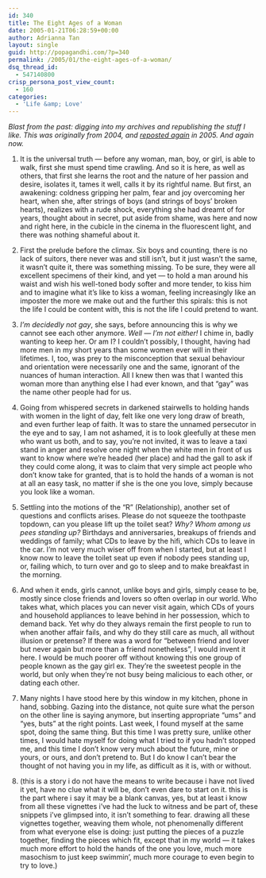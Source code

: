 ```yaml
---
id: 340
title: The Eight Ages of a Woman
date: 2005-01-21T06:28:59+00:00
author: Adrianna Tan
layout: single
guid: http://popagandhi.com/?p=340
permalink: /2005/01/the-eight-ages-of-a-woman/
dsq_thread_id:
  - 547140800
crisp_persona_post_view_count:
  - 160
categories:
  - 'Life &amp; Love'
---
```

_Blast from the past: digging into my archives and republishing the stuff I like. This was originally from 2004, and [reposted again](http://popagandhi.com/anotherlife/132/eight-ages-of-a-woman/) in 2005. And again now._

1. It is the universal truth — before any woman, man, boy, or girl, is able to walk, first she must spend time crawling. And so it is here, as well as others, that first she learns the root and the nature of her passion and desire, isolates it, tames it well, calls it by its rightful name. But first, an awakening: coldness gripping her palm, fear and joy overcoming her heart, when she, after strings of boys (and strings of boys’ broken hearts), realizes with a rude shock, everything she had dreamt of for years, thought about in secret, put aside from shame, was here and now and right here, in the cubicle in the cinema in the fluorescent light, and there was nothing shameful about it.

2. First the prelude before the climax. Six boys and counting, there is no lack of suitors, there never was and still isn’t, but it just wasn’t the same, it wasn’t quite it, there was something missing. To be sure, they were all excellent specimens of their kind, and yet — to hold a man around his waist and wish his well-toned body softer and more tender, to kiss him and to imagine what it’s like to kiss a woman, feeling increasingly like an imposter the more we make out and the further this spirals: this is not the life I could be content with, this is not the life I could pretend to want.

3. _I’m decidedly not gay_, she says, before announcing this is why we cannot see each other anymore. _Well — I’m not either!_ I chime in, badly wanting to keep her. Or am I? I couldn’t possibly, I thought, having had more men in my short years than some women ever will in their lifetimes. I, too, was prey to the misconception that sexual behaviour and orientation were necessarily one and the same, ignorant of the nuances of human interaction. All I knew then was that I wanted this woman more than anything else I had ever known, and that “gay” was the name other people had for us.

4. Going from whispered secrets in darkened stairwells to holding hands with women in the light of day, felt like one very long draw of breath, and even further leap of faith. It was to stare the unnamed persecutor in the eye and to say, I am not ashamed, it is to look gleefully at these men who want us both, and to say, you’re not invited, it was to leave a taxi stand in anger and resolve one night when the white men in front of us want to know where we’re headed (her place) and had the gall to ask if they could come along, it was to claim that very simple act people who don’t know take for granted, that is to hold the hands of a woman is not at all an easy task, no matter if she is the one you love, simply because you look like a woman.

5. Settling into the motions of the “R” (Relationship), another set of questions and conflicts arises. Please do not squeeze the toothpaste topdown, can you please lift up the toilet seat? _Why? Whom among us pees standing up?_ Birthdays and anniversaries, breakups of friends and weddings of family; what CDs to leave by the hifi, which CDs to leave in the car. I’m not very much wiser off from when I started, but at least I know now to leave the toilet seat up even if nobody pees standing up, or, failing which, to turn over and go to sleep and to make breakfast in the morning.

6. And when it ends, girls cannot, unlike boys and girls, simply cease to be, mostly since close friends and lovers so often overlap in our world. Who takes what, which places you can never visit again, which CDs of yours and household appliances to leave behind in her possession, which to demand back. Yet why do they always remain the first people to run to when another affair fails, and why do they still care as much, all without illusion or pretense? If there was a word for “between friend and lover but never again but more than a friend nonetheless”, I would invent it here. I would be much poorer off without knowing this one group of people known as the gay girl ex. They’re the sweetest people in the world, but only when they’re not busy being malicious to each other, or dating each other.

7. Many nights I have stood here by this window in my kitchen, phone in hand, sobbing. Gazing into the distance, not quite sure what the person on the other line is saying anymore, but inserting appropriate “ums” and “yes, buts” at the right points. Last week, I found myself at the same spot, doing the same thing. But this time I was pretty sure, unlike other times, I would hate myself for doing what I tried to if you hadn’t stopped me, and this time I don’t know very much about the future, mine or yours, or ours, and don’t pretend to. But I do know I can’t bear the thought of not having you in my life, as difficult as it is, with or without.

8. (this is a story i do not have the means to write because i have not lived it yet, have no clue what it will be, don’t even dare to start on it. this is the part where i say it may be a blank canvas, yes, but at least i know from all these vignettes i’ve had the luck to witness and be part of, these snippets i’ve glimpsed into, it isn’t something to fear. drawing all these vignettes together, weaving them whole, not phenomenally different from what everyone else is doing: just putting the pieces of a puzzle together, finding the pieces which fit, except that in my world — it takes much more effort to hold the hands of the one you love, much more masochism to just keep swimmin’, much more courage to even begin to try to love.)
